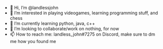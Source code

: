 - 👋 Hi, I’m @landlessjohn
- 👀 I’m interested in playing videogames, learning programming stuff, and chess
- 🌱 I’m currently learning python, java, c++
- 💞️ I’m looking to collaborate/work on nothing, for now
- 📫 How to reach me: landless_john#7275 on Discord, make sure to dm me how you found me

<!---
KingJohnUno/KingJohnUno is a ✨ special ✨ repository because its `README.md` (this file) appears on your GitHub profile.
You can click the Preview link to take a look at your changes.
--->

